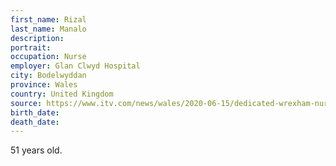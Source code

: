 ```yaml
---
first_name: Rizal
last_name: Manalo
description: 
portrait: 
occupation: Nurse
employer: Glan Clwyd Hospital
city: Bodelwyddan
province: Wales
country: United Kingdom
source: https://www.itv.com/news/wales/2020-06-15/dedicated-wrexham-nurse-dies-after-being-diagnosed-with-coronavirus/
birth_date: 
death_date: 
---
```


51 years old.